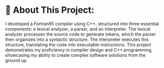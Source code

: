 # 💫 About This Project:
I developed a Fortran95 compiler using C++, structured into three essential components: a lexical analyzer, a parser, and an interpreter. The lexical analyzer processes the source code to generate tokens, which the parser then organizes into a syntactic structure. The interpreter executes this structure, translating the code into executable instructions. This project demonstrates my proficiency in compiler design and C++ programming, showcasing my ability to create complex software solutions from the ground up.

